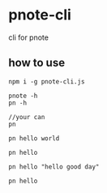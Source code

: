 # pnote-cli
cli for pnote


## how to use 
```shell
npm i -g pnote-cli.js
```

```shell
pnote -h
pn -h

//your can 
pn

pn hello world

pn hello

pn hello "hello good day"

pn hello

```